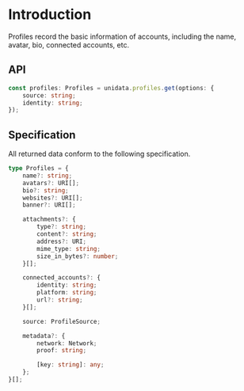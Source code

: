 # Introduction

Profiles record the basic information of accounts, including the name, avatar, bio, connected accounts, etc.

## API

```ts
const profiles: Profiles = unidata.profiles.get(options: {
    source: string;
    identity: string;
});
```

## Specification

All returned data conform to the following specification.

```ts
type Profiles = {
    name?: string;
    avatars?: URI[];
    bio?: string;
    websites?: URI[];
    banner?: URI[];

    attachments?: {
        type?: string;
        content?: string;
        address?: URI;
        mime_type: string;
        size_in_bytes?: number;
    }[];

    connected_accounts?: {
        identity: string;
        platform: string;
        url?: string;
    }[];

    source: ProfileSource;

    metadata?: {
        network: Network;
        proof: string;

        [key: string]: any;
    };
}[];
```
